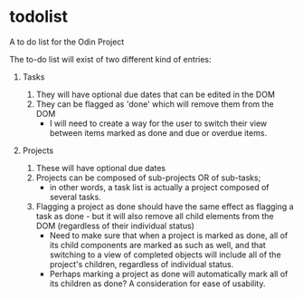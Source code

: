 # todolist
A to do list for the Odin Project

The to-do list will exist of two different kind of entries:

1. Tasks
    1. They will have optional due dates that can be edited in the DOM
    1. They can be flagged as 'done' which will remove them from the DOM
        - I will need to create a way for the user to switch their view between items marked as done and due or overdue items.



1. Projects
    1. These will have optional due dates
    1. Projects can be composed of sub-projects OR of sub-tasks; 
        - in other words, a task list is actually a project composed of several tasks.
    1. Flagging a project as done should have the same effect as flagging a task as done - but it will also remove all child elements from the DOM (regardless of their individual status)
        - Need to make sure that when a project is marked as done, all of its child components are marked as such as well, and that switching to a view of completed objects will include all of the project's children, regardless of individual status.
        - Perhaps marking a project as done will automatically mark all of its children as done? A consideration for ease of usability.